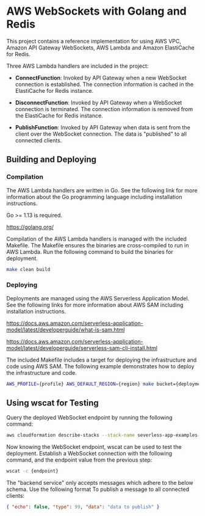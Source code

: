 # AWS WebSockets with Golang and Redis

This project contains a reference implementation for using AWS VPC, Amazon API Gateway WebSockets, AWS Lambda and Amazon ElastiCache for Redis.

Three AWS Lambda handlers are included in the project:

- **ConnectFunction**: Invoked by API Gateway when a new WebSocket connection is established. The connection information is cached in the ElastiCache for Redis instance.

- **DisconnectFunction**: Invoked by API Gateway when a WebSocket connection is terminated. The connection information is removed from the ElastiCache for Redis instance.

- **PublishFunction**: Invoked by API Gateway when data is sent from the client over the WebSocket connection. The data is "published" to all connected clients.

## Building and Deploying

### Compilation

The AWS Lambda handlers are written in Go. See the following link for more information about the Go programming language including installation instructions.

Go >= 1.13 is required.

<https://golang.org/>

Compilation of the AWS Lambda handlers is managed with the included Makefile. The Makefile ensures the binaries are cross-compiled to run in AWS Lambda. Run the following command to build the binaries for deployment.

```bash
make clean build
```

### Deploying

Deployments are managed using the AWS Serverless Application Model. See the following links for more information about AWS SAM including installation instructions.

<https://docs.aws.amazon.com/serverless-application-model/latest/developerguide/what-is-sam.html>

<https://docs.aws.amazon.com/serverless-application-model/latest/developerguide/serverless-sam-cli-install.html>

The included Makefile includes a target for deploying the infrastructure and code using AWS SAM. The following example demonstrates how to deploy the infrastructure and code.

```bash
AWS_PROFILE={profile} AWS_DEFAULT_REGION={region} make bucket={deployment bucket} stack=severless-app-examples-go-websockets deploy
```

## Using wscat for Testing

Query the deployed WebSocket endpoint by running the following command:

```bash
aws cloudformation describe-stacks --stack-name severless-app-examples-go-websockets --query "Stacks[0].Outputs[7].OutputValue" --output text
```

Now knowing the WebSocket endpoint, wscat can be used to test the deployment. Establish a WebSocket connection with the following command, and the endpoint value from the previous step:

```bash
wscat -c {endpoint}
```

The "backend service" only accepts messages which adhere to the below schema. Use the following format To publish a message to all connected clients:

```json
{ "echo": false, "type": 99, "data": "data to publish" }
```

